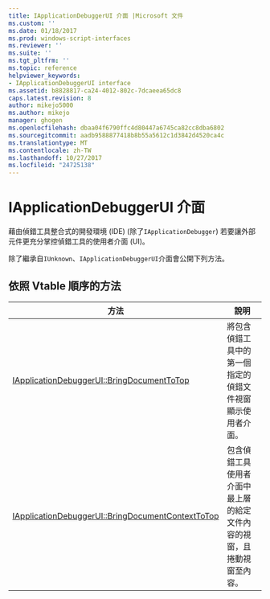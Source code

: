 ```yaml
---
title: IApplicationDebuggerUI 介面 |Microsoft 文件
ms.custom: ''
ms.date: 01/18/2017
ms.prod: windows-script-interfaces
ms.reviewer: ''
ms.suite: ''
ms.tgt_pltfrm: ''
ms.topic: reference
helpviewer_keywords:
- IApplicationDebuggerUI interface
ms.assetid: b8828817-ca24-4012-802c-7dcaeea65dc8
caps.latest.revision: 8
author: mikejo5000
ms.author: mikejo
manager: ghogen
ms.openlocfilehash: dbaa04f6790ffc4d80447a6745ca82cc8dba6802
ms.sourcegitcommit: aadb9588877418b8b55a5612c1d3842d4520ca4c
ms.translationtype: MT
ms.contentlocale: zh-TW
ms.lasthandoff: 10/27/2017
ms.locfileid: "24725138"
---
```

# <a name="iapplicationdebuggerui-interface"></a>IApplicationDebuggerUI 介面
藉由偵錯工具整合式的開發環境 (IDE) (除了`IApplicationDebugger`) 若要讓外部元件更充分掌控偵錯工具的使用者介面 (UI)。  
  
 除了繼承自`IUnknown`、`IApplicationDebuggerUI`介面會公開下列方法。  
  
## <a name="methods-in-vtable-order"></a>依照 Vtable 順序的方法  
  
|方法|說明|  
|------------|-----------------|  
|[IApplicationDebuggerUI::BringDocumentToTop](../../winscript/reference/iapplicationdebuggerui-bringdocumenttotop.md)|將包含偵錯工具中的第一個指定的偵錯文件視窗顯示使用者介面。|  
|[IApplicationDebuggerUI::BringDocumentContextToTop](../../winscript/reference/iapplicationdebuggerui-bringdocumentcontexttotop.md)|包含偵錯工具使用者介面中最上層的給定文件內容的視窗，且捲動視窗至內容。|